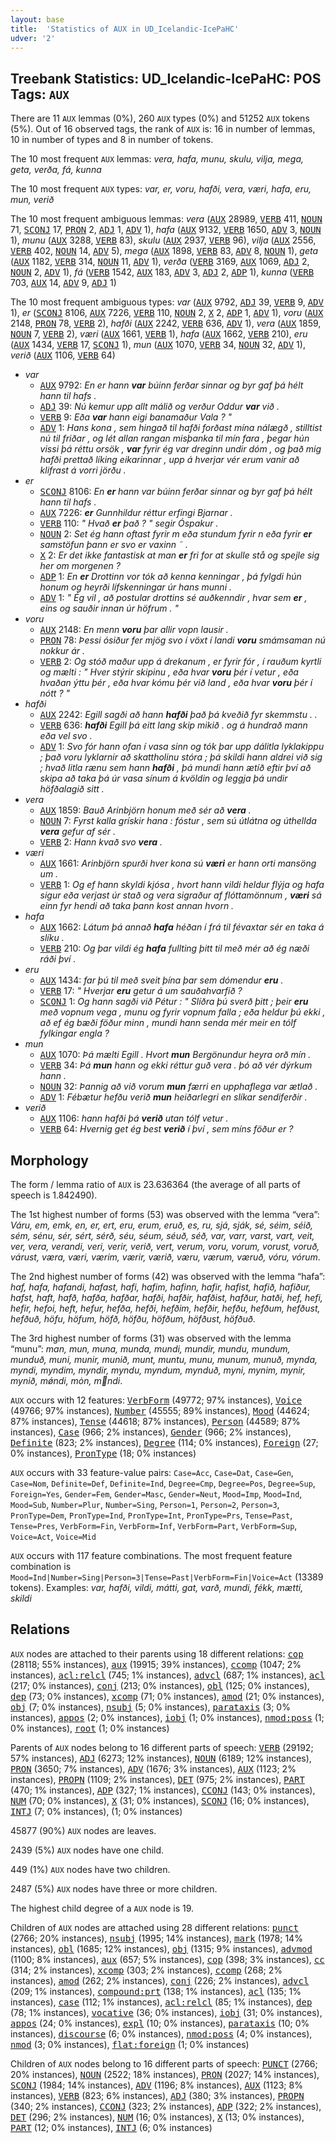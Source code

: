 ```yaml
---
layout: base
title:  'Statistics of AUX in UD_Icelandic-IcePaHC'
udver: '2'
---
```


## Treebank Statistics: UD_Icelandic-IcePaHC: POS Tags: `AUX`

There are 11 `AUX` lemmas (0%), 260 `AUX` types (0%) and 51252 `AUX` tokens (5%).
Out of 16 observed tags, the rank of `AUX` is: 16 in number of lemmas, 10 in number of types and 8 in number of tokens.

The 10 most frequent `AUX` lemmas: <em>vera, hafa, munu, skulu, vilja, mega, geta, verða, fá, kunna</em>

The 10 most frequent `AUX` types:  <em>var, er, voru, hafði, vera, væri, hafa, eru, mun, verið</em>

The 10 most frequent ambiguous lemmas: <em>vera</em> (<tt><a href="is_icepahc-pos-AUX.html">AUX</a></tt> 28989, <tt><a href="is_icepahc-pos-VERB.html">VERB</a></tt> 411, <tt><a href="is_icepahc-pos-NOUN.html">NOUN</a></tt> 71, <tt><a href="is_icepahc-pos-SCONJ.html">SCONJ</a></tt> 17, <tt><a href="is_icepahc-pos-PRON.html">PRON</a></tt> 2, <tt><a href="is_icepahc-pos-ADJ.html">ADJ</a></tt> 1, <tt><a href="is_icepahc-pos-ADV.html">ADV</a></tt> 1), <em>hafa</em> (<tt><a href="is_icepahc-pos-AUX.html">AUX</a></tt> 9132, <tt><a href="is_icepahc-pos-VERB.html">VERB</a></tt> 1650, <tt><a href="is_icepahc-pos-ADV.html">ADV</a></tt> 3, <tt><a href="is_icepahc-pos-NOUN.html">NOUN</a></tt> 1), <em>munu</em> (<tt><a href="is_icepahc-pos-AUX.html">AUX</a></tt> 3288, <tt><a href="is_icepahc-pos-VERB.html">VERB</a></tt> 83), <em>skulu</em> (<tt><a href="is_icepahc-pos-AUX.html">AUX</a></tt> 2937, <tt><a href="is_icepahc-pos-VERB.html">VERB</a></tt> 96), <em>vilja</em> (<tt><a href="is_icepahc-pos-AUX.html">AUX</a></tt> 2556, <tt><a href="is_icepahc-pos-VERB.html">VERB</a></tt> 402, <tt><a href="is_icepahc-pos-NOUN.html">NOUN</a></tt> 14, <tt><a href="is_icepahc-pos-ADV.html">ADV</a></tt> 5), <em>mega</em> (<tt><a href="is_icepahc-pos-AUX.html">AUX</a></tt> 1898, <tt><a href="is_icepahc-pos-VERB.html">VERB</a></tt> 83, <tt><a href="is_icepahc-pos-ADV.html">ADV</a></tt> 8, <tt><a href="is_icepahc-pos-NOUN.html">NOUN</a></tt> 1), <em>geta</em> (<tt><a href="is_icepahc-pos-AUX.html">AUX</a></tt> 1182, <tt><a href="is_icepahc-pos-VERB.html">VERB</a></tt> 314, <tt><a href="is_icepahc-pos-NOUN.html">NOUN</a></tt> 11, <tt><a href="is_icepahc-pos-ADV.html">ADV</a></tt> 1), <em>verða</em> (<tt><a href="is_icepahc-pos-VERB.html">VERB</a></tt> 3169, <tt><a href="is_icepahc-pos-AUX.html">AUX</a></tt> 1069, <tt><a href="is_icepahc-pos-ADJ.html">ADJ</a></tt> 2, <tt><a href="is_icepahc-pos-NOUN.html">NOUN</a></tt> 2, <tt><a href="is_icepahc-pos-ADV.html">ADV</a></tt> 1), <em>fá</em> (<tt><a href="is_icepahc-pos-VERB.html">VERB</a></tt> 1542, <tt><a href="is_icepahc-pos-AUX.html">AUX</a></tt> 183, <tt><a href="is_icepahc-pos-ADV.html">ADV</a></tt> 3, <tt><a href="is_icepahc-pos-ADJ.html">ADJ</a></tt> 2, <tt><a href="is_icepahc-pos-ADP.html">ADP</a></tt> 1), <em>kunna</em> (<tt><a href="is_icepahc-pos-VERB.html">VERB</a></tt> 703, <tt><a href="is_icepahc-pos-AUX.html">AUX</a></tt> 14, <tt><a href="is_icepahc-pos-ADV.html">ADV</a></tt> 9, <tt><a href="is_icepahc-pos-ADJ.html">ADJ</a></tt> 1)

The 10 most frequent ambiguous types:  <em>var</em> (<tt><a href="is_icepahc-pos-AUX.html">AUX</a></tt> 9792, <tt><a href="is_icepahc-pos-ADJ.html">ADJ</a></tt> 39, <tt><a href="is_icepahc-pos-VERB.html">VERB</a></tt> 9, <tt><a href="is_icepahc-pos-ADV.html">ADV</a></tt> 1), <em>er</em> (<tt><a href="is_icepahc-pos-SCONJ.html">SCONJ</a></tt> 8106, <tt><a href="is_icepahc-pos-AUX.html">AUX</a></tt> 7226, <tt><a href="is_icepahc-pos-VERB.html">VERB</a></tt> 110, <tt><a href="is_icepahc-pos-NOUN.html">NOUN</a></tt> 2, <tt><a href="is_icepahc-pos-X.html">X</a></tt> 2, <tt><a href="is_icepahc-pos-ADP.html">ADP</a></tt> 1, <tt><a href="is_icepahc-pos-ADV.html">ADV</a></tt> 1), <em>voru</em> (<tt><a href="is_icepahc-pos-AUX.html">AUX</a></tt> 2148, <tt><a href="is_icepahc-pos-PRON.html">PRON</a></tt> 78, <tt><a href="is_icepahc-pos-VERB.html">VERB</a></tt> 2), <em>hafði</em> (<tt><a href="is_icepahc-pos-AUX.html">AUX</a></tt> 2242, <tt><a href="is_icepahc-pos-VERB.html">VERB</a></tt> 636, <tt><a href="is_icepahc-pos-ADV.html">ADV</a></tt> 1), <em>vera</em> (<tt><a href="is_icepahc-pos-AUX.html">AUX</a></tt> 1859, <tt><a href="is_icepahc-pos-NOUN.html">NOUN</a></tt> 7, <tt><a href="is_icepahc-pos-VERB.html">VERB</a></tt> 2), <em>væri</em> (<tt><a href="is_icepahc-pos-AUX.html">AUX</a></tt> 1661, <tt><a href="is_icepahc-pos-VERB.html">VERB</a></tt> 1), <em>hafa</em> (<tt><a href="is_icepahc-pos-AUX.html">AUX</a></tt> 1662, <tt><a href="is_icepahc-pos-VERB.html">VERB</a></tt> 210), <em>eru</em> (<tt><a href="is_icepahc-pos-AUX.html">AUX</a></tt> 1434, <tt><a href="is_icepahc-pos-VERB.html">VERB</a></tt> 17, <tt><a href="is_icepahc-pos-SCONJ.html">SCONJ</a></tt> 1), <em>mun</em> (<tt><a href="is_icepahc-pos-AUX.html">AUX</a></tt> 1070, <tt><a href="is_icepahc-pos-VERB.html">VERB</a></tt> 34, <tt><a href="is_icepahc-pos-NOUN.html">NOUN</a></tt> 32, <tt><a href="is_icepahc-pos-ADV.html">ADV</a></tt> 1), <em>verið</em> (<tt><a href="is_icepahc-pos-AUX.html">AUX</a></tt> 1106, <tt><a href="is_icepahc-pos-VERB.html">VERB</a></tt> 64)


* <em>var</em>
  * <tt><a href="is_icepahc-pos-AUX.html">AUX</a></tt> 9792: <em>En er hann <b>var</b> búinn ferðar sinnar og byr gaf þá hélt hann til hafs .</em>
  * <tt><a href="is_icepahc-pos-ADJ.html">ADJ</a></tt> 39: <em>Nú kemur upp allt málið og verður Oddur <b>var</b> við .</em>
  * <tt><a href="is_icepahc-pos-VERB.html">VERB</a></tt> 9: <em>Eða <b>var</b> hann eigi banamaður Vala ? "</em>
  * <tt><a href="is_icepahc-pos-ADV.html">ADV</a></tt> 1: <em>Hans kona , sem hingað til hafði forðast mína nálægð , stilltist nú til friðar , og lét allan rangan misþanka til mín fara , þegar hún vissi þá réttu orsök , <b>var</b> fyrir ég var dreginn undir dóm , og það mig hafði prettað líking eikarinnar , upp á hverjar vér erum vanir að klifrast á vorri jörðu .</em>
* <em>er</em>
  * <tt><a href="is_icepahc-pos-SCONJ.html">SCONJ</a></tt> 8106: <em>En <b>er</b> hann var búinn ferðar sinnar og byr gaf þá hélt hann til hafs .</em>
  * <tt><a href="is_icepahc-pos-AUX.html">AUX</a></tt> 7226: <em><b>er</b> Gunnhildur réttur erfingi Bjarnar .</em>
  * <tt><a href="is_icepahc-pos-VERB.html">VERB</a></tt> 110: <em>" Hvað <b>er</b> það ? " segir Óspakur .</em>
  * <tt><a href="is_icepahc-pos-NOUN.html">NOUN</a></tt> 2: <em>Set ég hann oftast fyrir m eða stundum fyrir n eða fyrir <b>er</b> samstöfun þann er svo er vaxinn ˜ .</em>
  * <tt><a href="is_icepahc-pos-X.html">X</a></tt> 2: <em>Er det ikke fantastisk at man <b>er</b> fri for at skulle stå og spejle sig her om morgenen ?</em>
  * <tt><a href="is_icepahc-pos-ADP.html">ADP</a></tt> 1: <em>En <b>er</b> Drottinn vor tók að kenna kenningar , þá fylgdi hún honum og heyrði lífskenningar úr hans munni .</em>
  * <tt><a href="is_icepahc-pos-ADV.html">ADV</a></tt> 1: <em>" Ég vil , að postular drottins sé auðkenndir , hvar sem <b>er</b> , eins og sauðir innan úr höfrum . "</em>
* <em>voru</em>
  * <tt><a href="is_icepahc-pos-AUX.html">AUX</a></tt> 2148: <em>En menn <b>voru</b> þar allir vopn lausir .</em>
  * <tt><a href="is_icepahc-pos-PRON.html">PRON</a></tt> 78: <em>Þessi ósiður fer mjög svo í vöxt í landi <b>voru</b> smámsaman nú nokkur ár .</em>
  * <tt><a href="is_icepahc-pos-VERB.html">VERB</a></tt> 2: <em>Og stóð maður upp á drekanum , er fyrir fór , í rauðum kyrtli og mælti : " Hver stýrir skipinu , eða hvar <b>voru</b> þér í vetur , eða hvaðan ýttu þér , eða hvar kómu þér við land , eða hvar <b>voru</b> þér í nótt ? "</em>
* <em>hafði</em>
  * <tt><a href="is_icepahc-pos-AUX.html">AUX</a></tt> 2242: <em>Egill sagði að hann <b>hafði</b> það þá kveðið fyr skemmstu . .</em>
  * <tt><a href="is_icepahc-pos-VERB.html">VERB</a></tt> 636: <em><b>hafði</b> Egill þá eitt lang skip mikið . og á hundrað mann eða vel svo .</em>
  * <tt><a href="is_icepahc-pos-ADV.html">ADV</a></tt> 1: <em>Svo fór hann ofan í vasa sinn og tók þar upp dálitla lyklakippu ; það voru lyklarnir að skattholinu stóra ; þá skildi hann aldrei við sig ; hvað litla rænu sem hann <b>hafði</b> , þá mundi hann ætíð eftir því að skipa að taka þá úr vasa sínum á kvöldin og leggja þá undir höfðalagið sitt .</em>
* <em>vera</em>
  * <tt><a href="is_icepahc-pos-AUX.html">AUX</a></tt> 1859: <em>Bauð Arinbjörn honum með sér að <b>vera</b> .</em>
  * <tt><a href="is_icepahc-pos-NOUN.html">NOUN</a></tt> 7: <em>Fyrst kalla grískir hana : fóstur , sem sú útlátna og úthellda <b>vera</b> gefur af sér .</em>
  * <tt><a href="is_icepahc-pos-VERB.html">VERB</a></tt> 2: <em>Hann kvað svo <b>vera</b> .</em>
* <em>væri</em>
  * <tt><a href="is_icepahc-pos-AUX.html">AUX</a></tt> 1661: <em>Arinbjörn spurði hver kona sú <b>væri</b> er hann orti mansöng um .</em>
  * <tt><a href="is_icepahc-pos-VERB.html">VERB</a></tt> 1: <em>Og ef hann skyldi kjósa , hvort hann vildi heldur flýja og hafa sigur eða verjast úr stað og vera sigraður af flóttamönnum , <b>væri</b> sá einn fyr hendi að taka þann kost annan hvorn .</em>
* <em>hafa</em>
  * <tt><a href="is_icepahc-pos-AUX.html">AUX</a></tt> 1662: <em>Látum þá annað <b>hafa</b> héðan í frá til févaxtar sér en taka á slíku .</em>
  * <tt><a href="is_icepahc-pos-VERB.html">VERB</a></tt> 210: <em>Og þar vildi ég <b>hafa</b> fullting þitt til með mér að ég næði ráði því .</em>
* <em>eru</em>
  * <tt><a href="is_icepahc-pos-AUX.html">AUX</a></tt> 1434: <em>far þú til með sveit þína þar sem dómendur <b>eru</b> .</em>
  * <tt><a href="is_icepahc-pos-VERB.html">VERB</a></tt> 17: <em>" Hverjar <b>eru</b> getur á um sauðahvarfið ?</em>
  * <tt><a href="is_icepahc-pos-SCONJ.html">SCONJ</a></tt> 1: <em>Og hann sagði við Pétur : " Slíðra þú sverð þitt ; þeir <b>eru</b> með vopnum vega , munu og fyrir vopnum falla ; eða heldur þú ekki , að ef ég bæði föður minn , mundi hann senda mér meir en tólf fylkingar engla ?</em>
* <em>mun</em>
  * <tt><a href="is_icepahc-pos-AUX.html">AUX</a></tt> 1070: <em>Þá mælti Egill . Hvort <b>mun</b> Bergönundur heyra orð mín .</em>
  * <tt><a href="is_icepahc-pos-VERB.html">VERB</a></tt> 34: <em>Þá <b>mun</b> hann og ekki réttur guð vera . þó að vér dýrkum hann .</em>
  * <tt><a href="is_icepahc-pos-NOUN.html">NOUN</a></tt> 32: <em>Þannig að við vorum <b>mun</b> færri en upphaflega var ætlað .</em>
  * <tt><a href="is_icepahc-pos-ADV.html">ADV</a></tt> 1: <em>Fébætur hefðu verið <b>mun</b> heiðarlegri en slíkar sendiferðir .</em>
* <em>verið</em>
  * <tt><a href="is_icepahc-pos-AUX.html">AUX</a></tt> 1106: <em>hann hafði þá <b>verið</b> utan tólf vetur .</em>
  * <tt><a href="is_icepahc-pos-VERB.html">VERB</a></tt> 64: <em>Hvernig get ég best <b>verið</b> í því , sem míns föður er ?</em>

## Morphology

The form / lemma ratio of `AUX` is 23.636364 (the average of all parts of speech is 1.842490).

The 1st highest number of forms (53) was observed with the lemma “vera”: <em>Váru, em, emk, en, er, ert, eru, erum, eruð, es, ru, sjá, sják, sé, séim, séið, sém, sénu, sér, sért, sérð, séu, séum, séuð, séð, var, varr, varst, vart, veit, ver, vera, verandi, veri, verir, verið, vert, verum, voru, vorum, vorust, voruð, várust, væra, væri, værim, værir, værið, væru, værum, væruð, vóru, vórum</em>.

The 2nd highest number of forms (42) was observed with the lemma “hafa”: <em>haf, hafa, hafandi, hafast, hafi, hafim, hafinn, hafir, hafist, hafið, hafiður, hafst, haft, hafð, hafða, hafðar, hafði, hafðir, hafðist, hafður, hatði, hef, hefi, hefir, hefoi, heft, hefur, hefða, hefði, hefðim, hefðir, hefðu, hefðum, hefðust, hefðuð, höfu, höfum, höfð, höfðu, höfðum, höfðust, höfðuð</em>.

The 3rd highest number of forms (31) was observed with the lemma “munu”: <em>man, mun, muna, munda, mundi, mundir, mundu, mundum, munduð, muni, munir, munið, munt, muntu, munu, munum, munuð, mynda, myndi, myndim, myndir, myndu, myndum, mynduð, myni, mynim, mynir, mynið, mǿndi, mȯn, mndi</em>.

`AUX` occurs with 12 features: <tt><a href="is_icepahc-feat-VerbForm.html">VerbForm</a></tt> (49772; 97% instances), <tt><a href="is_icepahc-feat-Voice.html">Voice</a></tt> (49766; 97% instances), <tt><a href="is_icepahc-feat-Number.html">Number</a></tt> (45555; 89% instances), <tt><a href="is_icepahc-feat-Mood.html">Mood</a></tt> (44624; 87% instances), <tt><a href="is_icepahc-feat-Tense.html">Tense</a></tt> (44618; 87% instances), <tt><a href="is_icepahc-feat-Person.html">Person</a></tt> (44589; 87% instances), <tt><a href="is_icepahc-feat-Case.html">Case</a></tt> (966; 2% instances), <tt><a href="is_icepahc-feat-Gender.html">Gender</a></tt> (966; 2% instances), <tt><a href="is_icepahc-feat-Definite.html">Definite</a></tt> (823; 2% instances), <tt><a href="is_icepahc-feat-Degree.html">Degree</a></tt> (114; 0% instances), <tt><a href="is_icepahc-feat-Foreign.html">Foreign</a></tt> (27; 0% instances), <tt><a href="is_icepahc-feat-PronType.html">PronType</a></tt> (18; 0% instances)

`AUX` occurs with 33 feature-value pairs: `Case=Acc`, `Case=Dat`, `Case=Gen`, `Case=Nom`, `Definite=Def`, `Definite=Ind`, `Degree=Cmp`, `Degree=Pos`, `Degree=Sup`, `Foreign=Yes`, `Gender=Fem`, `Gender=Masc`, `Gender=Neut`, `Mood=Imp`, `Mood=Ind`, `Mood=Sub`, `Number=Plur`, `Number=Sing`, `Person=1`, `Person=2`, `Person=3`, `PronType=Dem`, `PronType=Ind`, `PronType=Int`, `PronType=Prs`, `Tense=Past`, `Tense=Pres`, `VerbForm=Fin`, `VerbForm=Inf`, `VerbForm=Part`, `VerbForm=Sup`, `Voice=Act`, `Voice=Mid`

`AUX` occurs with 117 feature combinations.
The most frequent feature combination is `Mood=Ind|Number=Sing|Person=3|Tense=Past|VerbForm=Fin|Voice=Act` (13389 tokens).
Examples: <em>var, hafði, vildi, mátti, gat, varð, mundi, fékk, mætti, skildi</em>


## Relations

`AUX` nodes are attached to their parents using 18 different relations: <tt><a href="is_icepahc-dep-cop.html">cop</a></tt> (28118; 55% instances), <tt><a href="is_icepahc-dep-aux.html">aux</a></tt> (19915; 39% instances), <tt><a href="is_icepahc-dep-ccomp.html">ccomp</a></tt> (1047; 2% instances), <tt><a href="is_icepahc-dep-acl-relcl.html">acl:relcl</a></tt> (745; 1% instances), <tt><a href="is_icepahc-dep-advcl.html">advcl</a></tt> (687; 1% instances), <tt><a href="is_icepahc-dep-acl.html">acl</a></tt> (217; 0% instances), <tt><a href="is_icepahc-dep-conj.html">conj</a></tt> (213; 0% instances), <tt><a href="is_icepahc-dep-obl.html">obl</a></tt> (125; 0% instances), <tt><a href="is_icepahc-dep-dep.html">dep</a></tt> (73; 0% instances), <tt><a href="is_icepahc-dep-xcomp.html">xcomp</a></tt> (71; 0% instances), <tt><a href="is_icepahc-dep-amod.html">amod</a></tt> (21; 0% instances), <tt><a href="is_icepahc-dep-obj.html">obj</a></tt> (7; 0% instances), <tt><a href="is_icepahc-dep-nsubj.html">nsubj</a></tt> (5; 0% instances), <tt><a href="is_icepahc-dep-parataxis.html">parataxis</a></tt> (3; 0% instances), <tt><a href="is_icepahc-dep-appos.html">appos</a></tt> (2; 0% instances), <tt><a href="is_icepahc-dep-iobj.html">iobj</a></tt> (1; 0% instances), <tt><a href="is_icepahc-dep-nmod-poss.html">nmod:poss</a></tt> (1; 0% instances), <tt><a href="is_icepahc-dep-root.html">root</a></tt> (1; 0% instances)

Parents of `AUX` nodes belong to 16 different parts of speech: <tt><a href="is_icepahc-pos-VERB.html">VERB</a></tt> (29192; 57% instances), <tt><a href="is_icepahc-pos-ADJ.html">ADJ</a></tt> (6273; 12% instances), <tt><a href="is_icepahc-pos-NOUN.html">NOUN</a></tt> (6189; 12% instances), <tt><a href="is_icepahc-pos-PRON.html">PRON</a></tt> (3650; 7% instances), <tt><a href="is_icepahc-pos-ADV.html">ADV</a></tt> (1676; 3% instances), <tt><a href="is_icepahc-pos-AUX.html">AUX</a></tt> (1123; 2% instances), <tt><a href="is_icepahc-pos-PROPN.html">PROPN</a></tt> (1109; 2% instances), <tt><a href="is_icepahc-pos-DET.html">DET</a></tt> (975; 2% instances), <tt><a href="is_icepahc-pos-PART.html">PART</a></tt> (470; 1% instances), <tt><a href="is_icepahc-pos-ADP.html">ADP</a></tt> (327; 1% instances), <tt><a href="is_icepahc-pos-CCONJ.html">CCONJ</a></tt> (143; 0% instances), <tt><a href="is_icepahc-pos-NUM.html">NUM</a></tt> (70; 0% instances), <tt><a href="is_icepahc-pos-X.html">X</a></tt> (31; 0% instances), <tt><a href="is_icepahc-pos-SCONJ.html">SCONJ</a></tt> (16; 0% instances), <tt><a href="is_icepahc-pos-INTJ.html">INTJ</a></tt> (7; 0% instances),  (1; 0% instances)

45877 (90%) `AUX` nodes are leaves.

2439 (5%) `AUX` nodes have one child.

449 (1%) `AUX` nodes have two children.

2487 (5%) `AUX` nodes have three or more children.

The highest child degree of a `AUX` node is 19.

Children of `AUX` nodes are attached using 28 different relations: <tt><a href="is_icepahc-dep-punct.html">punct</a></tt> (2766; 20% instances), <tt><a href="is_icepahc-dep-nsubj.html">nsubj</a></tt> (1995; 14% instances), <tt><a href="is_icepahc-dep-mark.html">mark</a></tt> (1978; 14% instances), <tt><a href="is_icepahc-dep-obl.html">obl</a></tt> (1685; 12% instances), <tt><a href="is_icepahc-dep-obj.html">obj</a></tt> (1315; 9% instances), <tt><a href="is_icepahc-dep-advmod.html">advmod</a></tt> (1100; 8% instances), <tt><a href="is_icepahc-dep-aux.html">aux</a></tt> (657; 5% instances), <tt><a href="is_icepahc-dep-cop.html">cop</a></tt> (398; 3% instances), <tt><a href="is_icepahc-dep-cc.html">cc</a></tt> (314; 2% instances), <tt><a href="is_icepahc-dep-xcomp.html">xcomp</a></tt> (303; 2% instances), <tt><a href="is_icepahc-dep-ccomp.html">ccomp</a></tt> (268; 2% instances), <tt><a href="is_icepahc-dep-amod.html">amod</a></tt> (262; 2% instances), <tt><a href="is_icepahc-dep-conj.html">conj</a></tt> (226; 2% instances), <tt><a href="is_icepahc-dep-advcl.html">advcl</a></tt> (209; 1% instances), <tt><a href="is_icepahc-dep-compound-prt.html">compound:prt</a></tt> (138; 1% instances), <tt><a href="is_icepahc-dep-acl.html">acl</a></tt> (135; 1% instances), <tt><a href="is_icepahc-dep-case.html">case</a></tt> (112; 1% instances), <tt><a href="is_icepahc-dep-acl-relcl.html">acl:relcl</a></tt> (85; 1% instances), <tt><a href="is_icepahc-dep-dep.html">dep</a></tt> (78; 1% instances), <tt><a href="is_icepahc-dep-vocative.html">vocative</a></tt> (36; 0% instances), <tt><a href="is_icepahc-dep-iobj.html">iobj</a></tt> (31; 0% instances), <tt><a href="is_icepahc-dep-appos.html">appos</a></tt> (24; 0% instances), <tt><a href="is_icepahc-dep-expl.html">expl</a></tt> (10; 0% instances), <tt><a href="is_icepahc-dep-parataxis.html">parataxis</a></tt> (10; 0% instances), <tt><a href="is_icepahc-dep-discourse.html">discourse</a></tt> (6; 0% instances), <tt><a href="is_icepahc-dep-nmod-poss.html">nmod:poss</a></tt> (4; 0% instances), <tt><a href="is_icepahc-dep-nmod.html">nmod</a></tt> (3; 0% instances), <tt><a href="is_icepahc-dep-flat-foreign.html">flat:foreign</a></tt> (1; 0% instances)

Children of `AUX` nodes belong to 16 different parts of speech: <tt><a href="is_icepahc-pos-PUNCT.html">PUNCT</a></tt> (2766; 20% instances), <tt><a href="is_icepahc-pos-NOUN.html">NOUN</a></tt> (2522; 18% instances), <tt><a href="is_icepahc-pos-PRON.html">PRON</a></tt> (2027; 14% instances), <tt><a href="is_icepahc-pos-SCONJ.html">SCONJ</a></tt> (1984; 14% instances), <tt><a href="is_icepahc-pos-ADV.html">ADV</a></tt> (1196; 8% instances), <tt><a href="is_icepahc-pos-AUX.html">AUX</a></tt> (1123; 8% instances), <tt><a href="is_icepahc-pos-VERB.html">VERB</a></tt> (823; 6% instances), <tt><a href="is_icepahc-pos-ADJ.html">ADJ</a></tt> (380; 3% instances), <tt><a href="is_icepahc-pos-PROPN.html">PROPN</a></tt> (340; 2% instances), <tt><a href="is_icepahc-pos-CCONJ.html">CCONJ</a></tt> (323; 2% instances), <tt><a href="is_icepahc-pos-ADP.html">ADP</a></tt> (322; 2% instances), <tt><a href="is_icepahc-pos-DET.html">DET</a></tt> (296; 2% instances), <tt><a href="is_icepahc-pos-NUM.html">NUM</a></tt> (16; 0% instances), <tt><a href="is_icepahc-pos-X.html">X</a></tt> (13; 0% instances), <tt><a href="is_icepahc-pos-PART.html">PART</a></tt> (12; 0% instances), <tt><a href="is_icepahc-pos-INTJ.html">INTJ</a></tt> (6; 0% instances)

